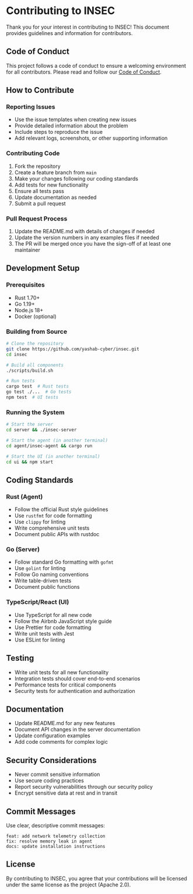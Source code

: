 # Contributing to INSEC

Thank you for your interest in contributing to INSEC! This document provides guidelines and information for contributors.

## Code of Conduct

This project follows a code of conduct to ensure a welcoming environment for all contributors. Please read and follow our [Code of Conduct](CODE_OF_CONDUCT.md).

## How to Contribute

### Reporting Issues

- Use the issue templates when creating new issues
- Provide detailed information about the problem
- Include steps to reproduce the issue
- Add relevant logs, screenshots, or other supporting information

### Contributing Code

1. Fork the repository
2. Create a feature branch from `main`
3. Make your changes following our coding standards
4. Add tests for new functionality
5. Ensure all tests pass
6. Update documentation as needed
7. Submit a pull request

### Pull Request Process

1. Update the README.md with details of changes if needed
2. Update the version numbers in any examples files if needed
3. The PR will be merged once you have the sign-off of at least one maintainer

## Development Setup

### Prerequisites

- Rust 1.70+
- Go 1.19+
- Node.js 18+
- Docker (optional)

### Building from Source

```bash
# Clone the repository
git clone https://github.com/yashab-cyber/insec.git
cd insec

# Build all components
./scripts/build.sh

# Run tests
cargo test  # Rust tests
go test ./...  # Go tests
npm test  # UI tests
```

### Running the System

```bash
# Start the server
cd server && ./insec-server

# Start the agent (in another terminal)
cd agent/insec-agent && cargo run

# Start the UI (in another terminal)
cd ui && npm start
```

## Coding Standards

### Rust (Agent)

- Follow the official Rust style guidelines
- Use `rustfmt` for code formatting
- Use `clippy` for linting
- Write comprehensive unit tests
- Document public APIs with rustdoc

### Go (Server)

- Follow standard Go formatting with `gofmt`
- Use `golint` for linting
- Follow Go naming conventions
- Write table-driven tests
- Document public functions

### TypeScript/React (UI)

- Use TypeScript for all new code
- Follow the Airbnb JavaScript style guide
- Use Prettier for code formatting
- Write unit tests with Jest
- Use ESLint for linting

## Testing

- Write unit tests for all new functionality
- Integration tests should cover end-to-end scenarios
- Performance tests for critical components
- Security tests for authentication and authorization

## Documentation

- Update README.md for any new features
- Document API changes in the server documentation
- Update configuration examples
- Add code comments for complex logic

## Security Considerations

- Never commit sensitive information
- Use secure coding practices
- Report security vulnerabilities through our security policy
- Encrypt sensitive data at rest and in transit

## Commit Messages

Use clear, descriptive commit messages:

```
feat: add network telemetry collection
fix: resolve memory leak in agent
docs: update installation instructions
```

## License

By contributing to INSEC, you agree that your contributions will be licensed under the same license as the project (Apache 2.0).
